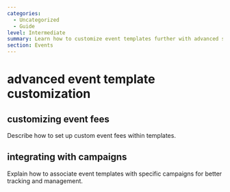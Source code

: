 ```yaml
---
categories:
  - Uncategorized
  - Guide
level: Intermediate
summary: Learn how to customize event templates further with advanced settings in CiviCRM.
section: Events
---
```


# advanced event template customization

## customizing event fees
Describe how to set up custom event fees within templates.

## integrating with campaigns
Explain how to associate event templates with specific campaigns for better tracking and management.
